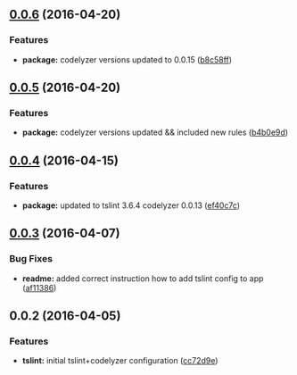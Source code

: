 <a name="0.0.6"></a>
## [0.0.6](https://github.com/valor-software/tslint-config-valorsoft/compare/v0.0.5...v0.0.6) (2016-04-20)


### Features

* **package:** codelyzer versions updated to 0.0.15 ([b8c58ff](https://github.com/valor-software/tslint-config-valorsoft/commit/b8c58ff))



<a name="0.0.5"></a>
## [0.0.5](https://github.com/valor-software/tslint-config-valorsoft/compare/v0.0.4...v0.0.5) (2016-04-20)


### Features

* **package:** codelyzer versions updated && included new rules ([b4b0e9d](https://github.com/valor-software/tslint-config-valorsoft/commit/b4b0e9d))



<a name="0.0.4"></a>
## [0.0.4](https://github.com/valor-software/tslint-config-valorsoft/compare/v0.0.3...v0.0.4) (2016-04-15)


### Features

* **package:** updated to tslint 3.6.4 codelyzer 0.0.13 ([ef40c7c](https://github.com/valor-software/tslint-config-valorsoft/commit/ef40c7c))



<a name="0.0.3"></a>
## [0.0.3](https://github.com/valor-software/tslint-config-valorsoft/compare/v0.0.2...v0.0.3) (2016-04-07)


### Bug Fixes

* **readme:** added correct instruction how to add tslint config to app ([af11386](https://github.com/valor-software/tslint-config-valorsoft/commit/af11386))



<a name="0.0.2"></a>
## 0.0.2 (2016-04-05)


### Features

* **tslint:** initial tslint+codelyzer configuration ([cc72d9e](https://github.com/valor-software/tslint-config-valorsoft/commit/cc72d9e))



